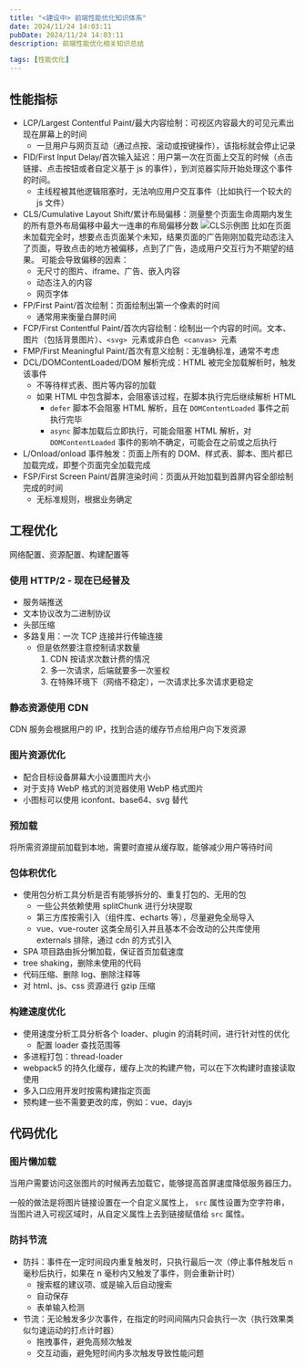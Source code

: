 ```yaml
---
title: "<建设中> 前端性能优化知识体系"
date: 2024/11/24 14:03:11
pubDate: 2024/11/24 14:03:11
description: 前端性能优化相关知识总结

tags: [性能优化]
---
```


## 性能指标

- LCP/Largest Contentful Paint/最大内容绘制：可视区内容最大的可见元素出现在屏幕上的时间
  - 一旦用户与网页互动（通过点按、滚动或按键操作），该指标就会停止记录
- FID/First Input Delay/首次输入延迟：用户第一次在页面上交互的时候（点击链接、点击按钮或者自定义基于 js 的事件），到浏览器实际开始处理这个事件的时间。
  - 主线程被其他逻辑阻塞时，无法响应用户交互事件（比如执行一个较大的 js 文件）
- CLS/Cumulative Layout Shift/累计布局偏移：测量整个页面生命周期内发生的所有意外布局偏移中最大一连串的布局偏移分数
  ![CLS示例图](https://cdn.jsdelivr.net/gh/qiyuor2/blog-image/img/20241124-cls.png)
  比如在页面未加载完全时，想要点击页面某个未知，结果页面的广告刚刚加载完动态注入了页面，导致点击的地方被偏移，点到了广告，造成用户交互行为不期望的结果。
  可能会导致偏移的因素：
  - 无尺寸的图片、iframe、广告、嵌入内容
  - 动态注入的内容
  - 网页字体
- FP/First Paint/首次绘制：页面绘制出第一个像素的时间
  - 通常用来衡量白屏时间
- FCP/First Contentful Paint/首次内容绘制：绘制出一个内容的时间。文本、图片（包括背景图片）、`<svg>`  元素或非白色  `<canvas>`  元素
- FMP/First Meaningful Paint/首次有意义绘制：无准确标准，通常不考虑
- DCL/DOMContentLoaded/DOM 解析完成：HTML 被完全加载解析时，触发该事件
  - 不等待样式表、图片等内容的加载
  - 如果 HTML 中包含脚本，会阻塞该过程，在脚本执行完后继续解析 HTML
    - `defer` 脚本不会阻塞 HTML 解析，且在 `DOMContentLoaded` 事件之前执行完毕
    - `async` 脚本加载后立即执行，可能会阻塞 HTML 解析，对 `DOMContentLoaded` 事件的影响不确定，可能会在之前或之后执行
- L/Onload/onload 事件触发：页面上所有的 DOM、样式表、脚本、图片都已加载完成，即整个页面完全加载完成
- FSP/First Screen Paint/首屏渲染时间：页面从开始加载到首屏内容全部绘制完成的时间
  - 无标准规则，根据业务确定

## 工程优化

网络配置、资源配置、构建配置等

### 使用 HTTP/2 - 现在已经普及

- 服务端推送
- 文本协议改为二进制协议
- 头部压缩
- 多路复用：一次 TCP 连接并行传输连接
  - 但是依然要注意控制请求数量
    1. CDN 按请求次数计费的情况
    2. 多一次请求，后端就要多一次鉴权
    3. 在特殊环境下（网络不稳定），一次请求比多次请求更稳定

### 静态资源使用 CDN

CDN 服务会根据用户的 IP，找到合适的缓存节点给用户向下发资源

### 图片资源优化

- 配合目标设备屏幕大小设置图片大小
- 对于支持 WebP 格式的浏览器使用 WebP 格式图片
- 小图标可以使用 iconfont、base64、svg 替代

### 预加载

将所需资源提前加载到本地，需要时直接从缓存取，能够减少用户等待时间

### 包体积优化

- 使用包分析工具分析是否有能够拆分的、重复打包的、无用的包
  - 一些公共依赖使用 splitChunk 进行分块提取
  - 第三方库按需引入（组件库、echarts 等），尽量避免全局导入
  - vue、vue-router 这类全局引入并且基本不会改动的公共库使用 externals 排除，通过 cdn 的方式引入
- SPA 项目路由拆分懒加载，保证首页加载速度
- tree shaking，删除未使用的代码
- 代码压缩、删除 log、删除注释等
- 对 html、js、css 资源进行 gzip 压缩

### 构建速度优化

- 使用速度分析工具分析各个 loader、plugin 的消耗时间，进行针对性的优化
  - 配置 loader 查找范围等
- 多进程打包：thread-loader
- webpack5 的持久化缓存，缓存上次的构建产物，可以在下次构建时直接读取使用
- 多入口应用开发时按需构建指定页面
- 预构建一些不需要更改的库，例如：vue、dayjs

## 代码优化

### 图片懒加载

当用户需要访问这张图片的时候再去加载它，能够提高首屏速度降低服务器压力。

一般的做法是将图片链接设置在一个自定义属性上， `src` 属性设置为空字符串，当图片进入可视区域时，从自定义属性上去到链接赋值给 `src` 属性。

### 防抖节流

- 防抖：事件在一定时间段内重复触发时，只执行最后一次（停止事件触发后 n 毫秒后执行，如果在 n 毫秒内又触发了事件，则会重新计时）
  - 搜索框的建议项、或是输入后自动搜索
  - 自动保存
  - 表单输入检测
- 节流：无论触发多少次事件，在指定的时间间隔内只会执行一次（执行效果类似匀速运动的打点计时器）
  - 拖拽事件，避免高频次触发
  - 交互动画，避免短时间内多次触发导致性能问题
